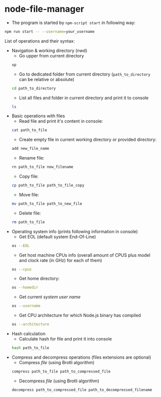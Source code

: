 # node-file-manager

- The program is started by `npm-script start` in following way:

```bash
npm run start -- --username=your_username
```

List of operations and their syntax:

- Navigation & working directory (nwd)
  - Go upper from current directory
  ```bash
  up
  ```
  - Go to dedicated folder from current directory (`path_to_directory` can be relative or absolute)
  ```bash
  cd path_to_directory
  ```
  - List all files and folder in current directory and print it to console
  ```bash
  ls
  ```
- Basic operations with files
  - Read file and print it's content in console:
  ```bash
  cat path_to_file
  ```
  - Create empty file in current working directory or provided directory:
  ```bash
  add new_file_name
  ```
  - Rename file:
  ```bash
  rn path_to_file new_filename
  ```
  - Copy file:
  ```bash
  cp path_to_file path_to_file_copy
  ```
  - Move file:
  ```bash
  mv path_to_file path_to_new_file
  ```
  - Delete file:
  ```bash
  rm path_to_file
  ```
- Operating system info (prints following information in console)
  - Get EOL (default system End-Of-Line)
  ```bash
  os --EOL
  ```
  - Get host machine CPUs info (overall amount of CPUS plus model and clock rate (in GHz) for each of them)
  ```bash
  os --cpus
  ```
  - Get home directory:
  ```bash
  os --homedir
  ```
  - Get current _system user name_
  ```bash
  os --username
  ```
  - Get CPU architecture for which Node.js binary has compiled
  ```bash
  os --architecture
  ```
- Hash calculation
  - Calculate hash for file and print it into console
  ```bash
  hash path_to_file
  ```
- Compress and decompress operations
  (files extensions are optional)
  - Compress _file_ (using Brotli algorithm)
  ```bash
  compress path_to_file path_to_compressed_file
  ```
  - Decompress _file_ (using Brotli algorithm)
  ```bash
  decompress path_to_compressed_file path_to_decompressed_filename
  ```

